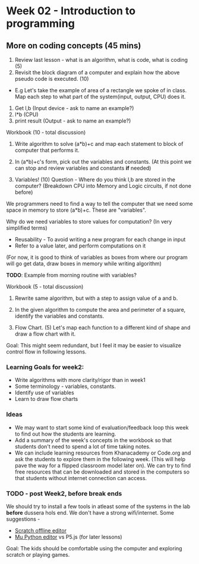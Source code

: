 # Week 02 - Introduction to programming

## More on coding concepts (45 mins)

1. Review last lesson - what is an algorithm, what is code, what is coding (5)
2. Revisit the block diagram of a computer and explain how the above 
  pseudo code is executed. (10)
  - E.g Let's take the example of area of a rectangle we spoke of in class.
  Map each step to what part of the system(input, output, CPU) does it. 
  1. Get l,b (Input device - ask to name an example?)
  2. l*b (CPU)
  3. print result (Output - ask to name an example?)

Workbook (10 - total discussion)
1. Write algorithm to solve (a*b)+c and map each statement to block of computer that performs it.
2. In (a*b)+c's form, pick out the variables and constants. 
(At this point we can stop and review variables and constants **if** needed)

3. Variables! (10)
Question - Where do you think l,b are stored in the computer?
(Breakdown CPU into Memory and Logic circuits, if not done before)

We programmers need to find a way to tell the computer that we need some space
in memory to store (a*b)+c. These are "variables".

Why do we need variables to store values for computation? 
(In very simplified terms)
- Reusability - To avoid writing a new program for each change in input
- Refer to a value later, and perform computations on it

(For now, it is good to think of variables as boxes from where our program will go get data,
draw boxes in memory while writing algorithm)

**TODO**: Example from morning routine with variables?

Workbook (5 - total discussion)
1. Rewrite same algorithm, but with a step to assign value of a and b.
2. In the given algorithm to compute the area  and perimeter of a square,
identify the variables and constants.


4. Flow Chart. (5)
Let's map each function to a different kind of shape and draw a flow chart with it.

Goal: This might seem redundant, but I feel it may be easier to visualize control flow
in following lessons.


### Learning Goals for week2:
- Write algorithms with more clarity/rigor than in week1
- Some terminology - variables, constants. 
- Identify use of variables 
- Learn to draw flow charts

### Ideas
- We may want to start some kind of evaluation/feedback loop this week
  to find out how the students are learning.
- Add a summary of the week's concepts in the workbook so that students 
  don't need to spend a lot of time taking notes. 
- We can include learning resources from Khanacademy or Code.org and ask the students 
to explore them in the following week. (This will help pave the way for a flipped classroom model later on). We can try to find free resources that can be downloaded and 
stored in the computers so that students without internet connection can access.


### TODO - post Week2, before break ends
We should try to install a few tools in atleast some of the systems in the lab **before** dussera hols end. We don't have a strong wifi/internet.
Some suggestions - 
- [Scratch offline editor](https://scratch.mit.edu/download)
- [Mu Python editor](https://codewith.mu/) vs P5.js (for later lessons)

Goal: The kids should be comfortable using the computer and exploring scratch or playing games.